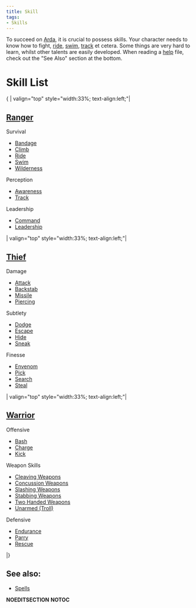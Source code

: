 ```yaml
---
title: Skill
tags:
- Skills
---
```


To succeed on [Arda](Arda "wikilink"), it is crucial to possess skills.
Your character needs to know how to fight, [ride](ride "wikilink"),
[swim](swim "wikilink"), [track](track "wikilink") et cetera. Some
things are very hard to learn, whilst other talents are easily
developed. When reading a [help](Help:Contents "wikilink") file, check
out the "See Also" section at the bottom.

# Skill List

{ \| valign="top" style="width:33%; text-align:left;"\|

## [Ranger](General "wikilink")

Survival

- [Bandage](Bandage "wikilink")
- [Climb](Climb "wikilink")
- [Ride](Ride "wikilink")
- [Swim](Swim "wikilink")
- [Wilderness](Wilderness "wikilink")

Perception

- [Awareness](Awareness "wikilink")
- [Track](Track "wikilink")

Leadership

- [Command](Command "wikilink")
- [Leadership](Leadership "wikilink")

\| valign="top" style="width:33%; text-align:left;"\|

## [Thief](Thief "wikilink")

Damage

- [Attack](Attack "wikilink")
- [Backstab](Backstab "wikilink")
- [Missile](Missile "wikilink")
- [Piercing](Piercing "wikilink")

Subtlety

- [Dodge](Dodge "wikilink")
- [Escape](Escape "wikilink")
- [Hide](Hide "wikilink")
- [Sneak](Sneak "wikilink")

Finesse

- [Envenom](Envenom "wikilink")
- [Pick](Pick "wikilink")
- [Search](Search "wikilink")
- [Steal](Steal "wikilink")

\| valign="top" style="width:33%; text-align:left;"\|

## [Warrior](Warrior "wikilink")

Offensive

- [Bash](Bash "wikilink")
- [Charge](Charge "wikilink")
- [Kick](Kick "wikilink")

Weapon Skills

- [Cleaving Weapons](Cleaving_Weapons "wikilink")
- [Concussion Weapons](Concussion_Weapons "wikilink")
- [Slashing Weapons](Slashing_Weapons "wikilink")
- [Stabbing Weapons](Stabbing_Weapons "wikilink")
- [Two Handed Weapons](Two_Handed_Weapons "wikilink")
- [Unarmed (Troll)](Unarmed "wikilink")

Defensive

- [Endurance](Endurance "wikilink")
- [Parry](Parry "wikilink")
- [Rescue](Rescue "wikilink")

\|}

## See also:

- [Spells](Spell "wikilink")

__NOEDITSECTION__ __NOTOC__
